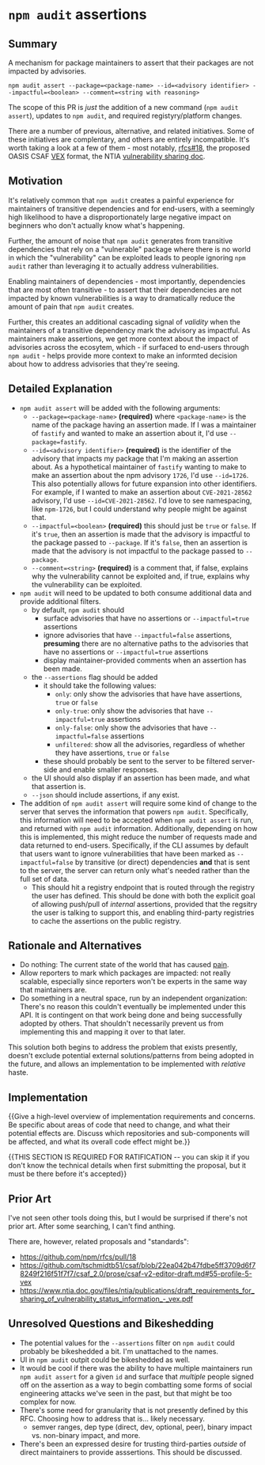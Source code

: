 # `npm audit` assertions

## Summary

A mechanism for package maintainers to assert that their packages are not impacted by advisories.

```
npm audit assert --package=<package-name> --id=<advisory identifier> --impactful=<boolean> --comment=<string with reasoning>
```

The scope of this PR is *just* the addition of a new command (`npm audit assert`), updates to `npm audit`, and required registyry/platform changes.

There are a number of previous, alternative, and related initiatives. Some of these initiatives are complentary, and others are entirely incompatible. It's worth taking a look at a few of them - most notably, [rfcs#18](https://github.com/npm/rfcs/pull/18), the proposed OASIS CSAF [VEX](https://github.com/tschmidtb51/csaf/blob/22ea042b47fdbe5ff3709d6f78249f216f51f7f7/csaf_2.0/prose/csaf-v2-editor-draft.md#55-profile-5-vex) format, the NTIA [vulnerability sharing doc](https://www.ntia.doc.gov/files/ntia/publications/draft_requirements_for_sharing_of_vulnerability_status_information_-_vex.pdf).

## Motivation

It's relatively common that `npm audit` creates a painful experience for maintainers of transitive dependencies and for end-users, with a seemingly high likelihood to have a disproportionately large negative impact on beginners who don't actually know what's happening.

Further, the amount of noise that `npm audit` generates from transitive dependencies that rely on a "vulnerable" package where there is no world in which the "vulnerability" can be exploited leads to people ignoring `npm audit` rather than leveraging it to actually address vulnerabilities.

Enabling maintainers of dependencies - most importantly, dependencies that are most often transitive - to assert that their dependencies are not impacted by known vulnerabilities is a way to dramatically reduce the amount of pain that `npm audit` creates.

Further, this creates an additional cascading signal of _validity_ when the maintainers of a transitive dependency mark the advisory as impactful. As maintainers make assertions, we get more context about the impact of advisories across the ecosytem, which - if surfaced to end-users through `npm audit` - helps provide more context to make an informted decision about how to address advisories that they're seeing.

## Detailed Explanation

- `npm audit assert` will be added with the following arguments:
  - `--package=<package-name>` **(required)** where `<package-name>` is the name of the package having an assertion made. If I was a maintainer of `fastify` and wanted to make an assertion about it, I'd use `--package=fastify`.
  - `--id=<advisory identifier>` **(required)** is the identifier of the advisory that impacts my package that I'm making an assertion about. As a hypothetical maintainer of `fastify` wanting to make to make an assertion about the npm advisory `1726`, I'd use `--id=1726`. This also potentially allows for future expansion into other identifiers. For example, if I wanted to make an assertion about `CVE-2021-28562` advisory, I'd use `--id=CVE-2021-28562`. I'd love to see namespacing, like `npm-1726`, but I could understand why people might be against that.
  - `--impactful=<boolean>` **(required)** this should just be `true` or `false`. If it's `true`, then an assertion is made that the advisory is impactful to the package passed to `--package`. If it's `false`, then an assertion is made that the advisory is not impactful to the package passed to `--package`.
  - `--comment=<string>` **(required)** is a comment that, if false, explains why the vulnerability cannot be exploited and, if true, explains why the vulnerability can be exploited.
- `npm audit` will need to be updated to both consume additional data and provide additional filters.
  - by default, `npm audit` should
    - surface advisories that have no assertions or `--impactful=true` assertions
    - ignore advisories that have `--impactful=false` assertions, **presuming** there are no alternative paths to the advisories that have no assertions or `--impactful=true` assertions
    - display maintainer-provided comments when an assertion has been made.
  - the `--assertions` flag should be added
    - it should take the following values:
      - `only`: only show the advisories that have have assertions, `true` or `false`
      - `only-true`: only show the advisories that have `--impactful=true` assertions
      - `only-false`: only show the advisories that have `--impactful=false` assertions
      - `unfiltered`: show all the advisories, regardless of whether they have assertions, `true` or `false`
    - these should probably be sent to the server to be filtered server-side and enable smaller responses.
  - the UI should also display if an assertion has been made, and what that assertion is.
  - `--json` should include assertions, if any exist.
- The addition of `npm audit assert` will require some kind of change to the server that serves the information that powers `npm audit`. Specifically, this information will need to be accepted when `npm audit assert` is run, and returned with `npm audit` information. Additionally, depending on how this is implemented, this might reduce the number of requests made and data returned to end-users. Specifically, if the CLI assumes by default that users want to ignore vulnerabilities that have been marked as `--impactful=false` by transitive (or direct) dependencies **and** that is sent to the server, the server can return only what's needed rather than the full set of data.
  - This should hit a registry endpoint that is routed through the registry the user has defined. This should be done with both the explicit goal of allowing push/pull of _internal_ assertions, provided that the regsitry the user is talking to support this, and enabling third-party registries to cache the assertions on the public registry.

## Rationale and Alternatives

- Do nothing: The current state of the world that has caused [pain](https://overreacted.io/npm-audit-broken-by-design/).
- Allow reporters to mark which packages are impacted: not really scalable, especially since reporters won't be experts in the same way that maintainers are.
- Do something in a neutral space, run by an independent organization: There's no reason this couldn't eventually be implemented under this API. It is contingent on that work being done and being successfully adopted by others. That shouldn't necessarily prevent us from implementing this and mapping it over to that later.

This solution both begins to address the problem that exists presently, doesn't exclude potential external solutions/patterns from being adopted in the future, and allows an implementation to be implemented with _relative_ haste.

## Implementation

{{Give a high-level overview of implementation requirements and concerns. Be specific about areas of code that need to change, and what their potential effects are. Discuss which repositories and sub-components will be affected, and what its overall code effect might be.}}

{{THIS SECTION IS REQUIRED FOR RATIFICATION -- you can skip it if you don't know the technical details when first submitting the proposal, but it must be there before it's accepted}}

## Prior Art

I've not seen other tools doing this, but I would be surprised if there's not prior art. After some searching, I can't find anthing.

There are, however, related proposals and "standards":

- https://github.com/npm/rfcs/pull/18
- https://github.com/tschmidtb51/csaf/blob/22ea042b47fdbe5ff3709d6f78249f216f51f7f7/csaf_2.0/prose/csaf-v2-editor-draft.md#55-profile-5-vex
- https://www.ntia.doc.gov/files/ntia/publications/draft_requirements_for_sharing_of_vulnerability_status_information_-_vex.pdf

## Unresolved Questions and Bikeshedding

- The potential values for the `--assertions` filter on `npm audit` could probably be bikeshedded a bit. I'm unattached to the names.
- UI in `npm audit` outpit could be bikeshedded as well.
- It would be cool if there was the ability to have multiple maintainers run `npm audit assert` for a given `id` and surface that _multiple_ people signed off on the assertion as a way to begin combatting some forms of social engineering attacks we've seen in the past, but that might be too complex for now.
- There's some need for granularity that is not presently defined by this RFC. Choosing how to address that is... likely necessary.
  - semver ranges, dep type (direct, dev, optional, peer), binary impact vs. non-binary impact, and more.
- There's been an expressed desire for trusting third-parties *outside* of direct maintainers to provide asssertions. This should be discussed.
